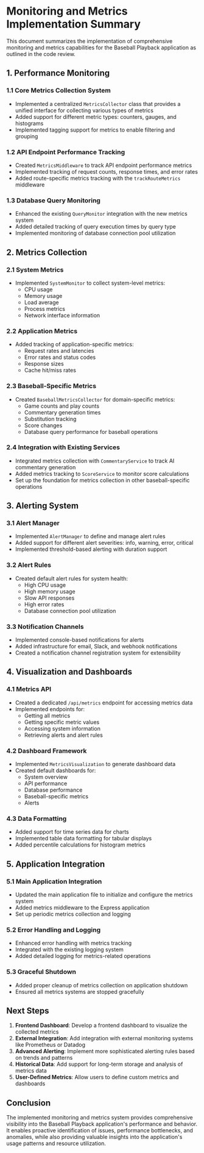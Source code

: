 # Monitoring and Metrics Implementation Summary

This document summarizes the implementation of comprehensive monitoring and metrics capabilities for the Baseball Playback application as outlined in the code review.

## 1. Performance Monitoring

### 1.1 Core Metrics Collection System
- Implemented a centralized `MetricsCollector` class that provides a unified interface for collecting various types of metrics
- Added support for different metric types: counters, gauges, and histograms
- Implemented tagging support for metrics to enable filtering and grouping

### 1.2 API Endpoint Performance Tracking
- Created `MetricsMiddleware` to track API endpoint performance metrics
- Implemented tracking of request counts, response times, and error rates
- Added route-specific metrics tracking with the `trackRouteMetrics` middleware

### 1.3 Database Query Monitoring
- Enhanced the existing `QueryMonitor` integration with the new metrics system
- Added detailed tracking of query execution times by query type
- Implemented monitoring of database connection pool utilization

## 2. Metrics Collection

### 2.1 System Metrics
- Implemented `SystemMonitor` to collect system-level metrics:
  - CPU usage
  - Memory usage
  - Load average
  - Process metrics
  - Network interface information

### 2.2 Application Metrics
- Added tracking of application-specific metrics:
  - Request rates and latencies
  - Error rates and status codes
  - Response sizes
  - Cache hit/miss rates

### 2.3 Baseball-Specific Metrics
- Created `BaseballMetricsCollector` for domain-specific metrics:
  - Game counts and play counts
  - Commentary generation times
  - Substitution tracking
  - Score changes
  - Database query performance for baseball operations

### 2.4 Integration with Existing Services
- Integrated metrics collection with `CommentaryService` to track AI commentary generation
- Added metrics tracking to `ScoreService` to monitor score calculations
- Set up the foundation for metrics collection in other baseball-specific operations

## 3. Alerting System

### 3.1 Alert Manager
- Implemented `AlertManager` to define and manage alert rules
- Added support for different alert severities: info, warning, error, critical
- Implemented threshold-based alerting with duration support

### 3.2 Alert Rules
- Created default alert rules for system health:
  - High CPU usage
  - High memory usage
  - Slow API responses
  - High error rates
  - Database connection pool utilization

### 3.3 Notification Channels
- Implemented console-based notifications for alerts
- Added infrastructure for email, Slack, and webhook notifications
- Created a notification channel registration system for extensibility

## 4. Visualization and Dashboards

### 4.1 Metrics API
- Created a dedicated `/api/metrics` endpoint for accessing metrics data
- Implemented endpoints for:
  - Getting all metrics
  - Getting specific metric values
  - Accessing system information
  - Retrieving alerts and alert rules

### 4.2 Dashboard Framework
- Implemented `MetricsVisualization` to generate dashboard data
- Created default dashboards for:
  - System overview
  - API performance
  - Database performance
  - Baseball-specific metrics
  - Alerts

### 4.3 Data Formatting
- Added support for time series data for charts
- Implemented table data formatting for tabular displays
- Added percentile calculations for histogram metrics

## 5. Application Integration

### 5.1 Main Application Integration
- Updated the main application file to initialize and configure the metrics system
- Added metrics middleware to the Express application
- Set up periodic metrics collection and logging

### 5.2 Error Handling and Logging
- Enhanced error handling with metrics tracking
- Integrated with the existing logging system
- Added detailed logging for metrics-related operations

### 5.3 Graceful Shutdown
- Added proper cleanup of metrics collection on application shutdown
- Ensured all metrics systems are stopped gracefully

## Next Steps

1. **Frontend Dashboard**: Develop a frontend dashboard to visualize the collected metrics
2. **External Integration**: Add integration with external monitoring systems like Prometheus or Datadog
3. **Advanced Alerting**: Implement more sophisticated alerting rules based on trends and patterns
4. **Historical Data**: Add support for long-term storage and analysis of metrics data
5. **User-Defined Metrics**: Allow users to define custom metrics and dashboards

## Conclusion

The implemented monitoring and metrics system provides comprehensive visibility into the Baseball Playback application's performance and behavior. It enables proactive identification of issues, performance bottlenecks, and anomalies, while also providing valuable insights into the application's usage patterns and resource utilization.